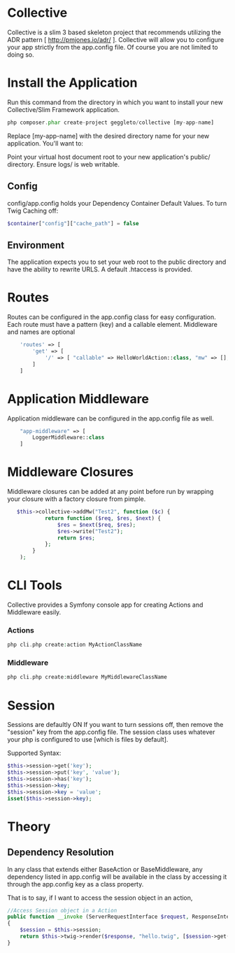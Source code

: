 # Collective
Collective is a slim 3 based skeleton project that recommends utilizing the ADR pattern [ http://pmjones.io/adr/ ].
Collective will allow you to configure your app strictly from the app.config file. 
Of course you are not limited to doing so.

# Install the Application

Run this command from the directory in which you want to install your new Collective/Slim Framework application.

```php
php composer.phar create-project geggleto/collective [my-app-name]
```

Replace [my-app-name] with the desired directory name for your new application. You'll want to:

Point your virtual host document root to your new application's public/ directory.
Ensure logs/ is web writable.


## Config
config/app.config holds your Dependency Container Default Values.
To turn Twig Caching off:
```php
$container["config"]["cache_path"] = false
```

## Environment
The application expects you to set your web root to the public directory and have the ability to rewrite URLS. A default .htaccess is provided.

# Routes
Routes can be configured in the app.config class for easy configuration.
Each route must have a pattern (key) and a callable element. Middleware and names are optional

```php
    'routes' => [
        'get' => [
            '/' => [ "callable" => HelloWorldAction::class, "mw" => [], "name" => "" ]
        ]
    ]
```

# Application Middleware
Application middleware can be configured in the app.config file as well.

```php
    "app-middleware" => [
        LoggerMiddleware::class
    ]
```

# Middleware Closures
Middleware closures can be added at any point before run by wrapping your closure with a factory closure from pimple.
```php
   $this->collective->addMw("Test2", function ($c) {
            return function ($req, $res, $next) {
                $res = $next($req, $res);
                $res->write("Test2");
                return $res;
            };
        }
    );
```

# CLI Tools
Collective provides a Symfony console app for creating Actions and Middleware easily.

### Actions
```php
php cli.php create:action MyActionClassName
```

### Middleware
```php
php cli.php create:middleware MyMiddlewareClassName
```

# Session
Sessions are defaultly ON
If you want to turn sessions off, then remove the "session" key from the app.config file.
The session class uses whatever your php is configured to use [which is files by default].

Supported Syntax:
```php
$this->session->get('key');
$this->session->put('key', 'value');
$this->session->has('key');
$this->session->key;
$this->session->key = 'value';
isset($this->session->key);
```

# Theory

## Dependency Resolution
In any class that extends either BaseAction or BaseMiddleware, any dependency listed in app.config will be
  available in the class by accessing it through the app.config key as a class property.
  
That is to say, if I want to access the session object in an action,
```php
//Access Session object in a Action
public function __invoke (ServerRequestInterface $request, ResponseInterface $response, array $args)
{
    $session = $this->session;
    return $this->twig->render($response, "hello.twig", [$session->get('name')]);
}
```
